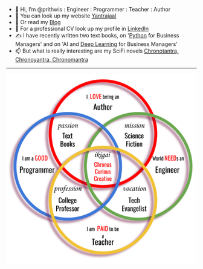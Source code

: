 - 👋 Hi, I’m @prithwis : Engineer : Programmer : Teacher : Author
- 👀 You can look up my website [Yantrajaal](http://www.yantrajaal.com)
- 🌱 Or read my [Blog](http://blog.yantrajaal.com)
- 💞️ For a professional CV look up my profile in [LinkedIn](http://www.linkedin.com/in/prithwis)
- ✍️ I have recently written two text books, on '[Python](https://pymanager.blogspot.com/p/welcome.html) for Business Managers' and on 'AI and [Deep Learning](https://aidl4managers.blogspot.com/p/home.html) for Business Managers'<br>
- 📫 But what is really interesting are my SciFi novels [Chronotantra, Chronoyantra, Chronomantra](http://bit.ly/chronobooks)<br>
***
![ikigai](/ikigai.png)<br>
<!---
prithwis/prithwis is a ✨ special ✨ repository because its `README.md` (this file) appears on your GitHub profile.
You can click the Preview link to take a look at your changes.
--->
